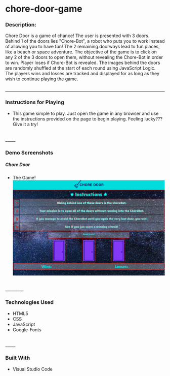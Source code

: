 # chore-door-game

### **Description:**
Chore Door is a game of chance! The user is presented with 3 doors. Behind 1 of the doors lies "Chore-Bot", a robot who puts you to work instead of allowing you to have fun! The 2 remaining doorways lead to fun places, like a beach or space adventure. The objective of the game is to click on any 2 of the 3 doors to open them, without revealing the Chore-Bot in order to win. Player loses if Chore-Bot is revealed. The images behind the doors are randomly shuffled at the start of each round using JavaScript Logic. The players wins and losses are tracked and displayed for as long as they wish to continue playing the game.  
<br>

_____

### **Instructions for Playing**
* This game simple to play. Just open the game in any browser and use the instructions provided on the page to begin playing. Feeling lucky??? Give it a try! 
<br>
_____

### **Demo Screenshots**
##### Chore Door
* The Game!
![Image of the Game](./demoShot.png)
<br>
_________

### **Technologies Used**
* HTML5
* CSS
* JavaScript
* Google-Fonts
<br>
_____

### **Built With**
* Visual Studio Code
